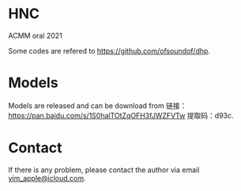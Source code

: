 # HNC
ACMM oral 2021

Some codes are refered to https://github.com/ofsoundof/dhp.

# Models

Models are released and can be download from 链接：https://pan.baidu.com/s/1S0halTOtZqOFH3fJWZFVTw  提取码：d93c.

# Contact
If there is any problem, please contact the author via email yjm_apple@icloud.com.
